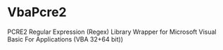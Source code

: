 # VbaPcre2
 PCRE2 Regular Expression (Regex) Library Wrapper for Microsoft Visual Basic For Applications (VBA 32+64 bit))
